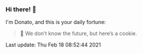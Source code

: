 ### Hi there! 👋 

I'm Donato, and this is your daily fortune:

> 🥠 We don’t know the future, but here’s a cookie.

Last update: Thu Feb 18 08:52:44 2021